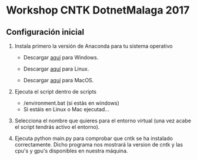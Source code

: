 # Workshop CNTK DotnetMalaga 2017

## Configuración inicial

1. Instala primero la versión de Anaconda para tu sistema operativo

    * Descargar [aquí](https://repo.continuum.io/archive/Anaconda3-4.1.1-Windows-x86_64.exe) para Windows.

    * Descargar [aquí](https://repo.continuum.io/archive/Anaconda3-4.1.1-Linux-x86_64.sh) para Linux.

    * Descargar [aquí](https://repo.continuum.io/archive/Anaconda3-4.1.1-MacOSX-x86_64.pkg) para MacOS.

2. Ejecuta el script dentro de scripts
    * /environment.bat (si estás en windows)
    * Si estáis en Linux o Mac ejecutad...

3. Selecciona el nombre que quieres para el entorno virtual (una vez acabe el script tendrás activo el entorno).

4. Ejecuta python main.py para comprobar que cntk se ha instalado correctamente. Dicho programa nos mostrará la version de cntk y las cpu's y gpu's disponibles en nuestra máquina.
